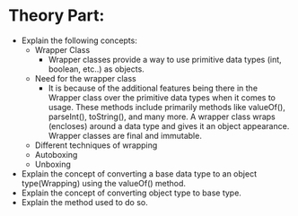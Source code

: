 # Theory Part:
- Explain the following concepts:
    + Wrapper Class
        - Wrapper classes provide a way to use primitive data types (int, boolean, etc..) as objects.
    + Need for the wrapper class
        -  It is because of the additional features being there in the Wrapper class over the primitive data types when it comes to usage. These methods include primarily methods like valueOf(), parseInt(), toString(), and many more. A wrapper class wraps (encloses) around a data type and gives it an object appearance. Wrapper classes are final and immutable.
    + Different techniques of wrapping
    + Autoboxing
    + Unboxing
- Explain the concept of converting a base data type to an object type(Wrapping) using the valueOf() method.
- Explain the concept of converting object type to base type.
- Explain the method used to do so.